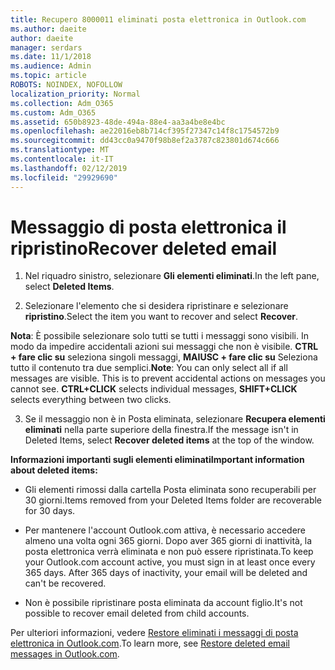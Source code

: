 ```yaml
---
title: Recupero 8000011 eliminati posta elettronica in Outlook.com
ms.author: daeite
author: daeite
manager: serdars
ms.date: 11/1/2018
ms.audience: Admin
ms.topic: article
ROBOTS: NOINDEX, NOFOLLOW
localization_priority: Normal
ms.collection: Adm_O365
ms.custom: Adm_O365
ms.assetid: 650b8923-48de-494a-88e4-aa3a4be8e4bc
ms.openlocfilehash: ae22016eb8b714cf395f27347c14f8c1754572b9
ms.sourcegitcommit: dd43cc0a9470f98b8ef2a3787c823801d674c666
ms.translationtype: MT
ms.contentlocale: it-IT
ms.lasthandoff: 02/12/2019
ms.locfileid: "29929690"
---
```

# <a name="recover-deleted-email"></a><span data-ttu-id="1fcc7-102">Messaggio di posta elettronica il ripristino</span><span class="sxs-lookup"><span data-stu-id="1fcc7-102">Recover deleted email</span></span>

1. <span data-ttu-id="1fcc7-103">Nel riquadro sinistro, selezionare **Gli elementi eliminati**.</span><span class="sxs-lookup"><span data-stu-id="1fcc7-103">In the left pane, select **Deleted Items**.</span></span> 
    
2. <span data-ttu-id="1fcc7-104">Selezionare l'elemento che si desidera ripristinare e selezionare **ripristino**.</span><span class="sxs-lookup"><span data-stu-id="1fcc7-104">Select the item you want to recover and select **Recover**.</span></span> 
  
 <span data-ttu-id="1fcc7-p101">**Nota**: È possibile selezionare solo tutti se tutti i messaggi sono visibili. In modo da impedire accidentali azioni sui messaggi che non è visibile. **CTRL + fare clic su** seleziona singoli messaggi, **MAIUSC + fare clic su** Seleziona tutto il contenuto tra due semplici.</span><span class="sxs-lookup"><span data-stu-id="1fcc7-p101">**Note**: You can only select all if all messages are visible. This is to prevent accidental actions on messages you cannot see. **CTRL+CLICK** selects individual messages, **SHIFT+CLICK** selects everything between two clicks.</span></span> 
    
3. <span data-ttu-id="1fcc7-108">Se il messaggio non è in Posta eliminata, selezionare **Recupera elementi eliminati** nella parte superiore della finestra.</span><span class="sxs-lookup"><span data-stu-id="1fcc7-108">If the message isn't in Deleted Items, select **Recover deleted items** at the top of the window.</span></span> 
    
 <span data-ttu-id="1fcc7-109">**Informazioni importanti sugli elementi eliminati**</span><span class="sxs-lookup"><span data-stu-id="1fcc7-109">**Important information about deleted items:**</span></span>
  
- <span data-ttu-id="1fcc7-110">Gli elementi rimossi dalla cartella Posta eliminata sono recuperabili per 30 giorni.</span><span class="sxs-lookup"><span data-stu-id="1fcc7-110">Items removed from your Deleted Items folder are recoverable for 30 days.</span></span>
    
- <span data-ttu-id="1fcc7-p102">Per mantenere l'account Outlook.com attiva, è necessario accedere almeno una volta ogni 365 giorni. Dopo aver 365 giorni di inattività, la posta elettronica verrà eliminata e non può essere ripristinata.</span><span class="sxs-lookup"><span data-stu-id="1fcc7-p102">To keep your Outlook.com account active, you must sign in at least once every 365 days. After 365 days of inactivity, your email will be deleted and can't be recovered.</span></span>
    
- <span data-ttu-id="1fcc7-113">Non è possibile ripristinare posta eliminata da account figlio.</span><span class="sxs-lookup"><span data-stu-id="1fcc7-113">It's not possible to recover email deleted from child accounts.</span></span>
    
<span data-ttu-id="1fcc7-114">Per ulteriori informazioni, vedere [Restore eliminati i messaggi di posta elettronica in Outlook.com](https://go.microsoft.com/fwlink/p/?linkid=873117).</span><span class="sxs-lookup"><span data-stu-id="1fcc7-114">To learn more, see [Restore deleted email messages in Outlook.com](https://go.microsoft.com/fwlink/p/?linkid=873117).</span></span>
  

